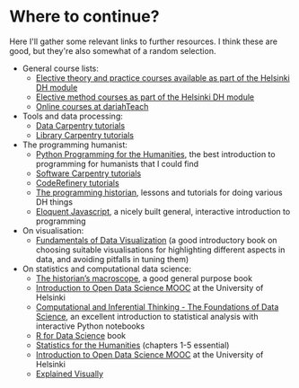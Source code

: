 # Where to continue?

Here I'll gather some relevant links to further resources. I think these are good, but they're also somewhat of a random selection.

* General course lists:
  * [Elective theory and practice courses available as part of the Helsinki DH module](https://www.helsinki.fi/en/helsinki-centre-for-digital-humanities/teaching#section-44332)
  * [Elective method courses as part of the Helsinki DH module](https://www.helsinki.fi/en/helsinki-centre-for-digital-humanities/teaching#section-44333)
  * [Online courses at dariahTeach](https://teach.dariah.eu/course/index.php)
* Tools and data processing:
  * [Data Carpentry tutorials](https://datacarpentry.org/lessons/#social-science-curriculum)
  * [Library Carpentry tutorials](https://librarycarpentry.org/lessons/)
* The programming humanist:
  * [Python Programming for the Humanities](http://fbkarsdorp.github.io/python-course/), the best introduction to programming for humanists that I could find
  * [Software Carpentry tutorials](https://software-carpentry.org/lessons/)
  * [CodeRefinery tutorials](https://coderefinery.org/lessons/)
  * [The programming historian](http://programminghistorian.org/), lessons and tutorials for doing various DH things
  * [Eloquent Javascript](http://eloquentjavascript.net/), a nicely built general, interactive introduction to programming
* On visualisation:
  * [Fundamentals of Data Visualization](http://serialmentor.com/dataviz/index.html) \(a good introductory book on choosing suitable visualisations for highlighting different aspects in data, and avoiding pitfalls in tuning them\)
* On statistics and computational data science:
  * [The historian’s macroscope](http://www.themacroscope.org/?page_id=584), a good general purpose book
  * [Introduction to Open Data Science MOOC](https://mooc.helsinki.fi/course/view.php?id=158) at the University of Helsinki 
  * [Computational and Inferential Thinking - The Foundations of Data Science](https://www.inferentialthinking.com/), an excellent introduction to statistical  analysis with interactive Python notebooks
  * [R for Data Science](https://r4ds.had.co.nz/) book
  * [Statistics for the Humanities](http://www.statisticsforhumanities.net/book/wp-content/uploads/2014/07/StatisticsforHumanities%205Sept14.pdf) \(chapters 1-5 essential\)
  * [Introduction to Open Data Science MOOC](https://mooc.helsinki.fi/course/view.php?id=158) at the University of Helsinki 
  * [Explained Visually](http://setosa.io/ev/)

